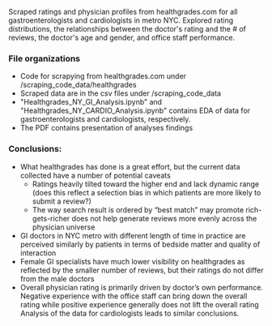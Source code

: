Scraped ratings and physician profiles from healthgrades.com for all gastroenterologists and cardiologists in metro NYC. Explored rating distributions, the relationships between the doctor's rating and the # of reviews, the doctor's age and gender, and office staff performance.

### File organizations
* Code for scrapying from healthgrades.com under /scraping_code_data/healthgrades
* Scraped data are in the csv files under /scraping_code_data
* "Healthgrades_NY_GI_Analysis.ipynb" and "Healthgrades_NY_CARDIO_Analysis.ipynb" contains EDA of data for gastroenterologists and cardiologists, respectively.
* The PDF contains presentation of analyses findings

### Conclusions: 
* What healthgrades has done is a great effort, but the current data collected have a number of potential caveats
  * Ratings heavily tilted toward the higher end and lack dynamic range (does this reflect a selection bias in which patients are more likely to submit a review?)
  * The way search result is ordered by “best match” may promote rich-gets-richer does not help generate reviews more evenly across the physician universe
* GI doctors in NYC metro with different length of time in practice are perceived similarly by patients in terms of bedside matter and quality of interaction
* Female GI specialists have much lower visibility on healthgrades as reflected by the smaller number of reviews, but their ratings do not differ from the male doctors
* Overall physician rating is primarily driven by doctor’s own performance. Negative experience with the office staff can bring down the overall rating while positive experience generally does not lift the overall rating
Analysis of the data for cardiologists leads to similar conclusions.

